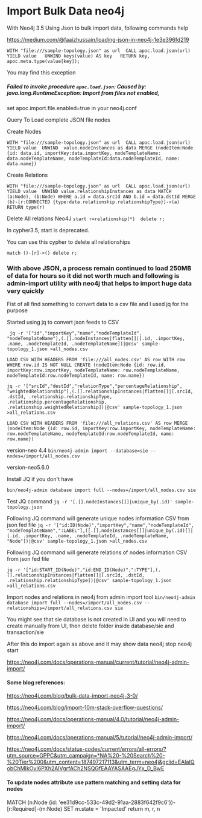 # Import Bulk Data neo4j
With Neo4j 3.5
Using Json to bulk import data, following commands help

https://medium.com/@faaizhussain/loading-json-in-neo4j-1e3e396fd219

`WITH "file:///sample-topology.json" as url 
CALL apoc.load.json(url) YIELD value  
UNWIND keys(value) AS key  
RETURN key, apoc.meta.type(value[key]);`

You may find this exception

##### Failed to invoke procedure `apoc.load.json`: Caused by: java.lang.RuntimeException: Import from files not enabled,
set apoc.import.file.enabled=true in your neo4j.conf


Query To Load complete JSON file nodes

Create Nodes 

`WITH "file:///sample-topology.json" as url 
CALL apoc.load.json(url) YIELD value 
UNWIND  value.nodeInstances as data
MERGE (nodeItem:Node {id: data.id, importKey:data.importKey, nodeTemplateName: data.nodeTemplateName, nodeTemplateId:data.nodeTemplateId, name: data.name})`

Create Relations

`WITH "file:///sample-topology.json" as url 
CALL apoc.load.json(url) YIELD value 
UNWIND value.relationshipInstances as data
MATCH
  (a:Node),
  (b:Node)
WHERE a.id = data.srcId AND b.id = data.dstId
MERGE (b)-[r:CONNECTED {type:data.relationship.relationshipType}]->(a)
RETURN type(r)`


Delete All relations Neo4J
`start r=relationship(*) 
delete r;`

In cypher3.5, start is deprecated.

You can use this cypher to delete all relationships

`match ()-[r]->() delete r;`

### With above JSON, a process remain continued to load 250MB of data for hours so it did not worth much and following is admin-import utility with neo4j that helps to import huge data very quickly


Fist of all find something to convert data to a csv file and I used jq for the purpose

Started using jq to convert json feeds to CSV

` jq -r '["id","importKey","name","nodeTemplateId", "nodeTemplateName"],(.[].nodeInstances|flatten[]|[.id, .importKey, .name, .nodeTemplateId, .nodeTemplateName])|@csv' sample-topology_1.json >all_nodes.csv`

`LOAD CSV WITH HEADERS FROM 'file:///all_nodes.csv' AS row
WITH row WHERE row.id IS NOT NULL
CREATE (nodeItem:Node {id: row.id, importKey:row.importKey, nodeTemplateName: row.nodeTemplateName, nodeTemplateId:row.nodeTemplateId, name: row.name})`



`jq -r '["srcId","destId","relationType","percentageRelationship", "weightedRelationship"],(.[].relationshipInstances|flatten[]|[.srcId, .dstId, .relationship.relationshipType, .relationship.percentageRelationship, .relationship.weightedRelationship])|@csv' sample-topology_1.json >all_relations.csv`


`LOAD CSV WITH HEADERS FROM 'file:///all_relations.csv' AS row
MERGE (nodeItem:Node {id: row.id, importKey:row.importKey, nodeTemplateName: row.nodeTemplateName, nodeTemplateId:row.nodeTemplateId, name: row.name})`

version-neo 4.4
`bin/neo4j-admin import --database=sie --nodes=/import/all_nodes.csv`

version-neo5.6.0

Install JQ if you don't have 


`bin/neo4j-admin database import full --nodes=/import/all_nodes.csv sie`

Test JQ command
`jq -r '[.[].nodeInstances[]]|unique_by(.id)' sample-topology.json`

Following JQ command will generate unique nodes information CSV from json fed file
`jq -r '["id:ID(Node)","importKey","name","nodeTemplateId", "nodeTemplateName",":LABEL"],([.[].nodeInstances[]]|unique_by(.id)[]|[.id, .importKey, .name, .nodeTemplateId, .nodeTemplateName, "Node"])|@csv' sample-topology_1.json >all_nodes.csv`

Following JQ command will generate relations of nodes information CSV from json fed file

`jq -r '["id:START_ID(Node)","id:END_ID(Node)",":TYPE"],(.[].relationshipInstances|flatten[]|[.srcId, .dstId, .relationship.relationshipType])|@csv' sample-topology_1.json >all_relations.csv`

Import nodes and relations in neo4j from admin import tool
`bin/neo4j-admin database import full --nodes=/import/all_nodes.csv --relationships=/import/all_relations.csv sie`

You might see that sie database is not created in UI and you will need to create manually from UI, then delete folder inside database/sie and transaction/sie

After this do import again as above and it may show data 
neo4j stop
neo4j start


https://neo4j.com/docs/operations-manual/current/tutorial/neo4j-admin-import/
#### Some blog references:

https://neo4j.com/blog/bulk-data-import-neo4j-3-0/

https://neo4j.com/blog/import-10m-stack-overflow-questions/

https://neo4j.com/docs/operations-manual/4.0/tutorial/neo4j-admin-import/

https://neo4j.com/docs/operations-manual/5/tutorial/neo4j-admin-import/

https://neo4j.com/docs/status-codes/current/errors/all-errors/?utm_source=GPPC&utm_campaign=*NA%20-%20Search%20-%20Tier%200&utm_content=187497217113&utm_term=neo4j&gclid=EAIaIQobChMIkOvI6PXh2AIVgrfACh2NSQGfEAAYASAAEgJYx_D_BwE

#### To update nodes attribute use pattern matching and setting data for nodes

MATCH (n:Node {id: 'ee31d9cc-533c-49d2-91aa-2883f642f9c6'})-[r:Required]-(m:Node)
SET m.state = 'Impacted'
return m, r, n
